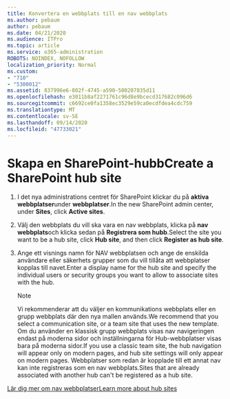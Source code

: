 ```yaml
---
title: Konvertera en webbplats till en nav webbplats
ms.author: pebaum
author: pebaum
ms.date: 04/21/2020
ms.audience: ITPro
ms.topic: article
ms.service: o365-administration
ROBOTS: NOINDEX, NOFOLLOW
localization_priority: Normal
ms.custom:
- "710"
- "5300012"
ms.assetid: 837996e6-802f-4745-a590-500207835d11
ms.openlocfilehash: e3011b8af2271761c96d8e9bcecd317682c096d6
ms.sourcegitcommit: c6692ce0fa1358ec3529e59ca0ecdfdea4cdc759
ms.translationtype: MT
ms.contentlocale: sv-SE
ms.lasthandoff: 09/14/2020
ms.locfileid: "47733021"
---
```

# <a name="create-a-sharepoint-hub-site"></a><span data-ttu-id="bcee7-102">Skapa en SharePoint-hubb</span><span class="sxs-lookup"><span data-stu-id="bcee7-102">Create a SharePoint hub site</span></span>

1. <span data-ttu-id="bcee7-103">I det nya administrations centret för SharePoint klickar du på **aktiva webbplatser**under **webbplatser**.</span><span class="sxs-lookup"><span data-stu-id="bcee7-103">In the new SharePoint admin center, under **Sites**, click **Active sites**.</span></span>

2. <span data-ttu-id="bcee7-104">Välj den webbplats du vill ska vara en nav webbplats, klicka på **nav webbplats**och klicka sedan på **Registrera som hubb**.</span><span class="sxs-lookup"><span data-stu-id="bcee7-104">Select the site you want to be a hub site, click **Hub site**, and then click **Register as hub site**.</span></span>

3. <span data-ttu-id="bcee7-105">Ange ett visnings namn för NAV webbplatsen och ange de enskilda användare eller säkerhets grupper som du vill tillåta att webbplatser kopplas till navet.</span><span class="sxs-lookup"><span data-stu-id="bcee7-105">Enter a display name for the hub site and specify the individual users or security groups you want to allow to associate sites with the hub.</span></span>

    > [!NOTE]
    >  <span data-ttu-id="bcee7-106">Vi rekommenderar att du väljer en kommunikations webbplats eller en grupp webbplats där den nya mallen används.</span><span class="sxs-lookup"><span data-stu-id="bcee7-106">We recommend that you select a communication site, or a team site that uses the new template.</span></span> <span data-ttu-id="bcee7-107">Om du använder en klassisk grupp webbplats visas nav navigeringen endast på moderna sidor och inställningarna för Hub-webbplatser visas bara på moderna sidor.</span><span class="sxs-lookup"><span data-stu-id="bcee7-107">If you use a classic team site, the hub navigation will appear only on modern pages, and hub site settings will only appear on modern pages.</span></span> <span data-ttu-id="bcee7-108">Webbplatser som redan är kopplade till ett annat nav kan inte registreras som en nav webbplats.</span><span class="sxs-lookup"><span data-stu-id="bcee7-108">Sites that are already associated with another hub can't be registered as a hub site.</span></span>
  
[<span data-ttu-id="bcee7-109">Lär dig mer om nav webbplatser</span><span class="sxs-lookup"><span data-stu-id="bcee7-109">Learn more about hub sites</span></span>](https://go.microsoft.com/fwlink/?linkid=869149)
  